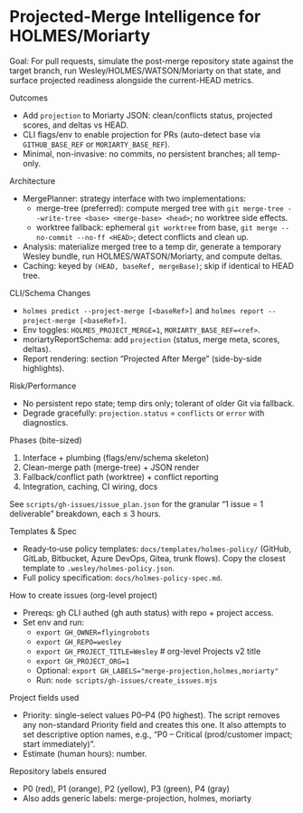 # Projected-Merge Intelligence for HOLMES/Moriarty

Goal: For pull requests, simulate the post-merge repository state against the target branch, run Wesley/HOLMES/WATSON/Moriarty on that state, and surface projected readiness alongside the current-HEAD metrics.

Outcomes
- Add `projection` to Moriarty JSON: clean/conflicts status, projected scores, and deltas vs HEAD.
- CLI flags/env to enable projection for PRs (auto-detect base via `GITHUB_BASE_REF` or `MORIARTY_BASE_REF`).
- Minimal, non-invasive: no commits, no persistent branches; all temp-only.

Architecture
- MergePlanner: strategy interface with two implementations:
  - merge-tree (preferred): compute merged tree with `git merge-tree --write-tree <base> <merge-base> <head>`; no worktree side effects.
  - worktree fallback: ephemeral `git worktree` from base, `git merge --no-commit --no-ff <HEAD>`; detect conflicts and clean up.
- Analysis: materialize merged tree to a temp dir, generate a temporary Wesley bundle, run HOLMES/WATSON/Moriarty, and compute deltas.
- Caching: keyed by `(HEAD, baseRef, mergeBase)`; skip if identical to HEAD tree.

CLI/Schema Changes
- `holmes predict --project-merge [<baseRef>]` and `holmes report --project-merge [<baseRef>]`.
- Env toggles: `HOLMES_PROJECT_MERGE=1`, `MORIARTY_BASE_REF=<ref>`.
- moriartyReportSchema: add `projection` (status, merge meta, scores, deltas).
- Report rendering: section “Projected After Merge” (side-by-side highlights).

Risk/Performance
- No persistent repo state; temp dirs only; tolerant of older Git via fallback.
- Degrade gracefully: `projection.status` = `conflicts` or `error` with diagnostics.

Phases (bite-sized)
1) Interface + plumbing (flags/env/schema skeleton)
2) Clean-merge path (merge-tree) + JSON render
3) Fallback/conflict path (worktree) + conflict reporting
4) Integration, caching, CI wiring, docs

See `scripts/gh-issues/issue_plan.json` for the granular “1 issue = 1 deliverable” breakdown, each ≤ 3 hours.

Templates & Spec
- Ready‑to‑use policy templates: `docs/templates/holmes-policy/` (GitHub, GitLab, Bitbucket, Azure DevOps, Gitea, trunk flows). Copy the closest template to `.wesley/holmes-policy.json`.
- Full policy specification: `docs/holmes-policy-spec.md`.

How to create issues (org-level project)
- Prereqs: gh CLI authed (gh auth status) with repo + project access.
- Set env and run:
  - `export GH_OWNER=flyingrobots`
  - `export GH_REPO=wesley`
  - `export GH_PROJECT_TITLE=Wesley`  # org-level Projects v2 title
  - `export GH_PROJECT_ORG=1`
  - Optional: `export GH_LABELS="merge-projection,holmes,moriarty"`
  - Run: `node scripts/gh-issues/create_issues.mjs`

Project fields used
- Priority: single-select values P0–P4 (P0 highest). The script removes any non-standard Priority field and creates this one. It also attempts to set descriptive option names, e.g., “P0 – Critical (prod/customer impact; start immediately)”.
- Estimate (human hours): number.

Repository labels ensured
- P0 (red), P1 (orange), P2 (yellow), P3 (green), P4 (gray)
- Also adds generic labels: merge-projection, holmes, moriarty
